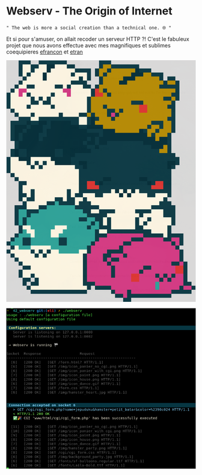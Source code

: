 # Webserv - The Origin of Internet

```
" The web is more a social creation than a technical one. 🌐 "
```

Et si pour s'amuser, on allait recoder un serveur HTTP ?!
C'est le fabuleux projet que nous avons effectue avec mes magnifiques et sublimes coequipieres [efrancon](https://github.com/EugenieF) et [etran](https://github.com/eirys)

![Screenshot](hamster_makefile.png)

![Screenshot](webserv_on.png)
